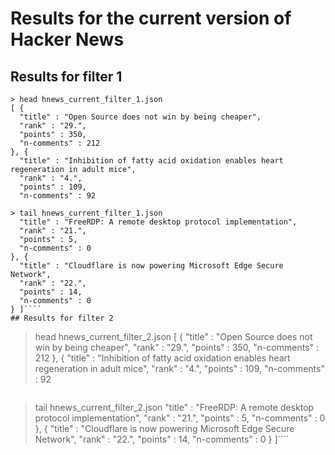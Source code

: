 # Results for the current version of Hacker News
## Results for filter 1
````
> head hnews_current_filter_1.json
[ {
  "title" : "Open Source does not win by being cheaper",
  "rank" : "29.",
  "points" : 350,
  "n-comments" : 212
}, {
  "title" : "Inhibition of fatty acid oxidation enables heart regeneration in adult mice",
  "rank" : "4.",
  "points" : 109,
  "n-comments" : 92
````
````
> tail hnews_current_filter_1.json
  "title" : "FreeRDP: A remote desktop protocol implementation",
  "rank" : "21.",
  "points" : 5,
  "n-comments" : 0
}, {
  "title" : "Cloudflare is now powering Microsoft Edge Secure Network",
  "rank" : "22.",
  "points" : 14,
  "n-comments" : 0
} ]````
## Results for filter 2
````
> head hnews_current_filter_2.json
[ {
  "title" : "Open Source does not win by being cheaper",
  "rank" : "29.",
  "points" : 350,
  "n-comments" : 212
}, {
  "title" : "Inhibition of fatty acid oxidation enables heart regeneration in adult mice",
  "rank" : "4.",
  "points" : 109,
  "n-comments" : 92
````
````
> tail hnews_current_filter_2.json
  "title" : "FreeRDP: A remote desktop protocol implementation",
  "rank" : "21.",
  "points" : 5,
  "n-comments" : 0
}, {
  "title" : "Cloudflare is now powering Microsoft Edge Secure Network",
  "rank" : "22.",
  "points" : 14,
  "n-comments" : 0
} ]````
